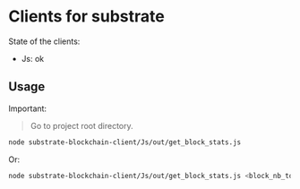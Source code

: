 # Clients for substrate

State of the clients:

- Js: ok


## Usage

Important:

> Go to project root directory.


```bash
node substrate-blockchain-client/Js/out/get_block_stats.js
```

Or:

```bash
node substrate-blockchain-client/Js/out/get_block_stats.js <block_nb_to_start_from_until_end>
```
